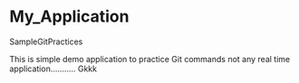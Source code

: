 # My_Application
SampleGitPractices


This is simple demo application to practice Git commands 
not any real time application...........
Gkkk
